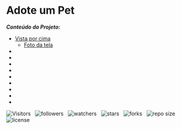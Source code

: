 <!-- TITLE -->
# Adote um Pet

***Conteúdo do Projeto:***

<!-- TABLE OF CONTENTS -->
<!-- ## Tabela de Conteúdos -->

* [Vista por cima](#vista-por-cima)
  * [Foto da tela](#foto-da-tela)
* []()
* []()
* []()
* []()
* []()
* []()
* []()
* []()
* []()

![Visitors](https://api.visitorbadge.io/api/visitors?path=Devsgeeknerd%2Fpro-ado-pet&label=Visitantes&labelColor=%23f9e64f&countColor=%23008000&style=plastic "Total de Visitas")
&nbsp;
![followers](https://img.shields.io/github/followers/Devsgeeknerd?style=plastic&label=Fãs&labelColor=f9e64f "Total de Seguidores")
&nbsp;
![watchers](https://img.shields.io/github/watchers/Devsgeeknerd/pro-ado-pet?style=plastic&label=Observadores&labelColor=f9e64f "Total de Observadores")
&nbsp;
![stars](https://img.shields.io/github/stars/Devsgeeknerd/pro-ado-pet?style=plastic&label=Estrelas&labelColor=f9e64f "Total de Estrelas Recebidas")
&nbsp;
![forks](https://img.shields.io/github/forks/Devsgeeknerd/pro-ado-pet?style=plastic&label=Bifurcações&labelColor=f9e64f "Total de Bifurcações")
&nbsp;
![repo size](https://img.shields.io/github/repo-size/Devsgeeknerd/pro-ado-pet?style=plastic&label=Tamanho&labelColor=f9e64f "Tamanho do Repositório")
&nbsp;
![license](https://img.shields.io/github/license/Devsgeeknerd/pro-ado-pet?style=plastic&label=Licença&labelColor=f9e64f "Licença do Repositório")
